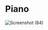 # Piano

![Screenshot (84)](https://user-images.githubusercontent.com/106008744/227435620-2f9e3d4d-f7a3-4aa0-a2ed-8a7fbbf370f0.png)
